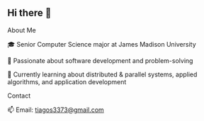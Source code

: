## Hi there 👋

<!--
**TiagoSilva4/TiagoSilva4** is a ✨ _special_ ✨ repository because its `README.md` (this file) appears on your GitHub profile.

Here are some ideas to get you started:

- 🔭 I’m currently working on ...
- 🌱 I’m currently learning ...
- 👯 I’m looking to collaborate on ...
- 🤔 I’m looking for help with ...
- 💬 Ask me about ...
- 📫 How to reach me: ...
- 😄 Pronouns: ...
- ⚡ Fun fact: ...
-->

About Me

🎓 Senior Computer Science major at James Madison University

🔭 Passionate about software development and problem-solving

🌱 Currently learning about distributed & parallel systems, applied algorithms, and application development

Contact

📫 Email: tiagos3373@gmail.com
